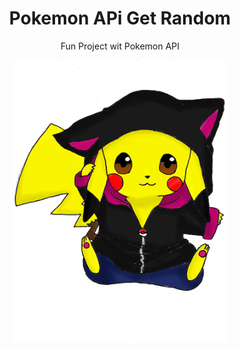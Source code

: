 <center><h1>Pokemon APi Get Random </h1></center>

<center>Fun Project wit Pokemon API</center>
<p align="center">
  <img    height=450px  widith=450px     src="https://github.com/Mus9617/Api-Pokemon/raw/main/assets/img/pikachu.png" alt="Pikachu" >
</p>

